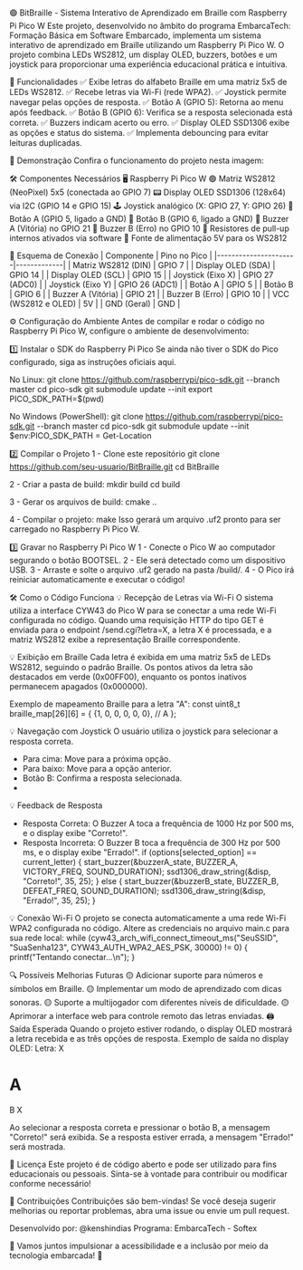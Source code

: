 🟢 BitBraille - Sistema Interativo de Aprendizado em Braille com Raspberry Pi Pico W
Este projeto, desenvolvido no âmbito do programa EmbarcaTech: Formação Básica em Software Embarcado, implementa um sistema interativo de aprendizado em Braille utilizando um Raspberry Pi Pico W. O projeto combina LEDs WS2812, um display OLED, buzzers, botões e um joystick para proporcionar uma experiência educacional prática e intuitiva.

📌 Funcionalidades
✅ Exibe letras do alfabeto Braille em uma matriz 5x5 de LEDs WS2812.
✅ Recebe letras via Wi-Fi (rede WPA2).
✅ Joystick permite navegar pelas opções de resposta.
✅ Botão A (GPIO 5): Retorna ao menu após feedback.
✅ Botão B (GPIO 6): Verifica se a resposta selecionada está correta.
✅ Buzzers indicam acerto ou erro.
✅ Display OLED SSD1306 exibe as opções e status do sistema.
✅ Implementa debouncing para evitar leituras duplicadas.

🎥 Demonstração
Confira o funcionamento do projeto nesta imagem:


🛠 Componentes Necessários
🖥 Raspberry Pi Pico W
🟢 Matriz WS2812 (NeoPixel) 5x5 (conectada ao GPIO 7)
📟 Display OLED SSD1306 (128x64) via I2C (GPIO 14 e GPIO 15)
🕹 Joystick analógico (X: GPIO 27, Y: GPIO 26)
🔘 Botão A (GPIO 5, ligado a GND)
🔘 Botão B (GPIO 6, ligado a GND)
🎵 Buzzer A (Vitória) no GPIO 21
🎵 Buzzer B (Erro) no GPIO 10
📏 Resistores de pull-up internos ativados via software
🔌 Fonte de alimentação 5V para os WS2812


🔌 Esquema de Conexão
| Componente           | Pino no Pico |
|----------------------|-------------|
| Matriz WS2812 (DIN)  | GPIO 7      |
| Display OLED (SDA)   | GPIO 14     |
| Display OLED (SCL)   | GPIO 15     |
| Joystick (Eixo X)    | GPIO 27 (ADC0) |
| Joystick (Eixo Y)    | GPIO 26 (ADC1) |
| Botão A              | GPIO 5      |
| Botão B              | GPIO 6      |
| Buzzer A (Vitória)   | GPIO 21     |
| Buzzer B (Erro)      | GPIO 10     |
| VCC (WS2812 e OLED)  | 5V          |
| GND (Geral)          | GND         |

⚙ Configuração do Ambiente
Antes de compilar e rodar o código no Raspberry Pi Pico W, configure o ambiente de desenvolvimento:

1️⃣ Instalar o SDK do Raspberry Pi Pico
Se ainda não tiver o SDK do Pico configurado, siga as instruções oficiais aqui.

No Linux:
git clone https://github.com/raspberrypi/pico-sdk.git --branch master
cd pico-sdk
git submodule update --init
export PICO_SDK_PATH=$(pwd)

No Windows (PowerShell):
git clone https://github.com/raspberrypi/pico-sdk.git --branch master
cd pico-sdk
git submodule update --init
$env:PICO_SDK_PATH = Get-Location

2️⃣ Compilar o Projeto
1 - Clone este repositório
git clone https://github.com/seu-usuario/BitBraille.git
cd BitBraille

2 - Criar a pasta de build:
mkdir build
cd build

3 - Gerar os arquivos de build:
cmake ..

4 - Compilar o projeto:
make
Isso gerará um arquivo .uf2 pronto para ser carregado no Raspberry Pi Pico W.

3️⃣ Gravar no Raspberry Pi Pico W
1 - Conecte o Pico W ao computador segurando o botão BOOTSEL.
2 - Ele será detectado como um dispositivo USB.
3 - Arraste e solte o arquivo .uf2 gerado na pasta /build/.
4 - O Pico irá reiniciar automaticamente e executar o código!

🛠 Como o Código Funciona
💡 Recepção de Letras via Wi-Fi
O sistema utiliza a interface CYW43 do Pico W para se conectar a uma rede Wi-Fi configurada no código.
Quando uma requisição HTTP do tipo GET é enviada para o endpoint /send.cgi?letra=X, a letra X é processada, e a matriz WS2812 exibe a representação Braille correspondente.

💡 Exibição em Braille
Cada letra é exibida em uma matriz 5x5 de LEDs WS2812, seguindo o padrão Braille.
Os pontos ativos da letra são destacados em verde (0x00FF00), enquanto os pontos inativos permanecem apagados (0x000000).

Exemplo de mapeamento Braille para a letra "A":
const uint8_t braille_map[26][6] = {
    {1, 0, 0, 0, 0, 0}, // A
};

💡 Navegação com Joystick
O usuário utiliza o joystick para selecionar a resposta correta.
- Para cima: Move para a próxima opção.
- Para baixo: Move para a opção anterior.
- Botão B: Confirma a resposta selecionada.
- 
💡 Feedback de Resposta
- Resposta Correta: O Buzzer A toca a frequência de 1000 Hz por 500 ms, e o display exibe "Correto!".
- Resposta Incorreta: O Buzzer B toca a frequência de 300 Hz por 500 ms, e o display exibe "Errado!".
if (options[selected_option] == current_letter) {
    start_buzzer(&buzzerA_state, BUZZER_A, VICTORY_FREQ, SOUND_DURATION);
    ssd1306_draw_string(&disp, "Correto!", 35, 25);
} else {
    start_buzzer(&buzzerB_state, BUZZER_B, DEFEAT_FREQ, SOUND_DURATION);
    ssd1306_draw_string(&disp, "Errado!", 35, 25);
}

💡 Conexão Wi-Fi
O projeto se conecta automaticamente a uma rede Wi-Fi WPA2 configurada no código.
Altere as credenciais no arquivo main.c para sua rede local:
while (cyw43_arch_wifi_connect_timeout_ms("SeuSSID", "SuaSenha123", CYW43_AUTH_WPA2_AES_PSK, 30000) != 0) {
    printf("Tentando conectar...\n");
}

🔍 Possíveis Melhorias Futuras
🟡 Adicionar suporte para números e símbolos em Braille.
🟡 Implementar um modo de aprendizado com dicas sonoras.
🟡 Suporte a multijogador com diferentes níveis de dificuldade.
🟡 Aprimorar a interface web para controle remoto das letras enviadas.
🖨 Saída Esperada
Quando o projeto estiver rodando, o display OLED mostrará a letra recebida e as três opções de resposta.
Exemplo de saída no display OLED:
Letra: X
# A
  B
  X

Ao selecionar a resposta correta e pressionar o botão B, a mensagem "Correto!" será exibida.
Se a resposta estiver errada, a mensagem "Errado!" será mostrada.

📜 Licença
Este projeto é de código aberto e pode ser utilizado para fins educacionais ou pessoais.
Sinta-se à vontade para contribuir ou modificar conforme necessário!

🤝 Contribuições
Contribuições são bem-vindas! Se você deseja sugerir melhorias ou reportar problemas, abra uma issue ou envie um pull request.

Desenvolvido por: @kenshindias
Programa: EmbarcaTech - Softex


🚀 Vamos juntos impulsionar a acessibilidade e a inclusão por meio da tecnologia embarcada! 🦾
